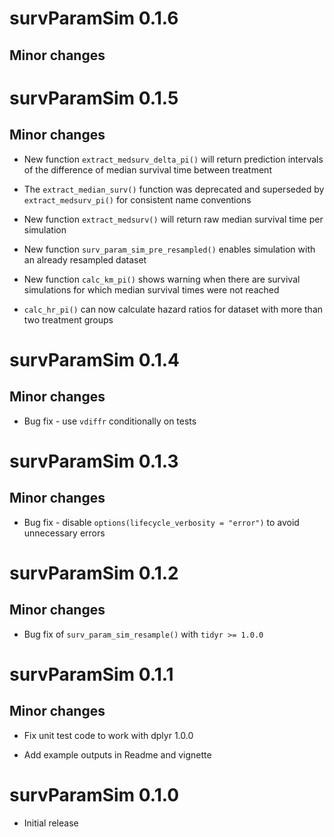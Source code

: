 
# survParamSim 0.1.6

## Minor changes


# survParamSim 0.1.5

## Minor changes

* New function `extract_medsurv_delta_pi()` will return prediction intervals of the difference of median survival time between treatment  

* The `extract_median_surv()` function was deprecated and superseded by `extract_medsurv_pi()` for consistent name conventions  

* New function `extract_medsurv()` will return raw median survival time per simulation

* New function `surv_param_sim_pre_resampled()` enables simulation with an already resampled dataset

* New function `calc_km_pi()` shows warning when there are survival simulations for which median survival times were not reached

* `calc_hr_pi()` can now calculate hazard ratios for dataset with more than two treatment groups


# survParamSim 0.1.4

## Minor changes

* Bug fix - use `vdiffr` conditionally on tests


# survParamSim 0.1.3 

## Minor changes

* Bug fix - disable `options(lifecycle_verbosity = "error")` to avoid unnecessary errors


# survParamSim 0.1.2

## Minor changes

* Bug fix of `surv_param_sim_resample()` with `tidyr >= 1.0.0`

# survParamSim 0.1.1

## Minor changes

* Fix unit test code to work with dplyr 1.0.0

* Add example outputs in Readme and vignette


# survParamSim 0.1.0

* Initial release
